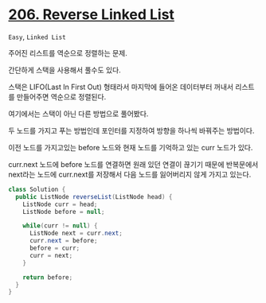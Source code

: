 # [206. Reverse Linked List](https://leetcode.com/problems/reverse-linked-list)

```Easy```, ```Linked List```

주어진 리스트를 역순으로 정렬하는 문제.

간단하게 스택을 사용해서 풀수도 있다.

스택은 LIFO(Last In First Out) 형태라서 마지막에 들어온 데이터부터 꺼내서 리스트를 만들어주면 역순으로 정렬된다.

여기에서는 스택이 아닌 다른 방법으로 풀어봤다.

두 노드를 가지고 푸는 방법인데 포인터를 지정하여 방향을 하나씩 바꿔주는 방법이다.

이전 노드를 가지고있는 before 노드와 현재 노드를 기억하고 있는 curr 노드가 있다.

curr.next 노드에 before 노드를 연결하면 원래 있던 연결이 끊기기 때문에 반복문에서 next라는 노드에 curr.next를 저장해서 다음 노드를 잃어버리지 않게 가지고 있는다.

```java
class Solution {
  public ListNode reverseList(ListNode head) {
    ListNode curr = head;
    ListNode before = null;

    while(curr != null) {
      ListNode next = curr.next;
      curr.next = before;
      before = curr;
      curr = next;
    }

    return before;
  }
}
```